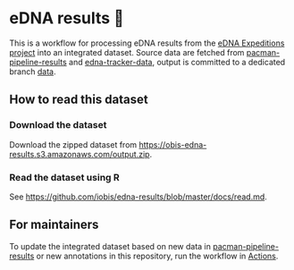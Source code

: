 # eDNA results :tropical_fish:

This is a workflow for processing eDNA results from the [eDNA Expeditions project](https://www.unesco.org/en/edna-expeditions) into an integrated dataset. Source data are fetched from [pacman-pipeline-results](https://github.com/iobis/pacman-pipeline-results) and [edna-tracker-data](https://github.com/iobis/edna-tracker-data), output is committed to a dedicated branch [data](https://github.com/iobis/edna-results/tree/data/data).

## How to read this dataset

### Download the dataset

Download the zipped dataset from <https://obis-edna-results.s3.amazonaws.com/output.zip>.

### Read the dataset using R

See https://github.com/iobis/edna-results/blob/master/docs/read.md.

## For maintainers

To update the integrated dataset based on new data in [pacman-pipeline-results](https://github.com/iobis/pacman-pipeline-results) or new annotations in this repository, run the workflow in [Actions](https://github.com/iobis/edna-results/actions/workflows/run.yml).
